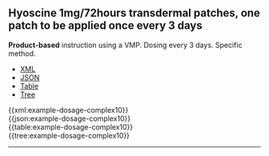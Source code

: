 ## Hyoscine 1mg/72hours transdermal patches, one patch to be applied once every 3 days

<div class="nhsd-a-box nhsd-a-box--bg-light-blue nhsd-!t-margin-bottom-6 nhsd-t-body">
    <strong>Product-based</strong> instruction using a VMP. Dosing every 3 days. Specific method.
</div>

<!--// start of code snippet -->
<div>
    <ul class="nav nav-tabs" role="tablist">
      <li role="presentation" class="active">
        <a href="#xml-18" aria-controls="xml" role="tab" data-toggle="tab">XML</a>
      </li>
      <li role="presentation">
        <a href="#json-18" aria-controls="json" role="tab" data-toggle="tab">JSON</a>
      </li>
        <li role="presentation">
        <a href="#table-18" aria-controls="table" role="tab" data-toggle="tab">Table</a>
      </li>
      <li role="presentation">
        <a href="#tree-18" aria-controls="tree" role="tab" data-toggle="tab">Tree</a>
      </li>
  </ul>

  <!-- Tab panes -->
  <div class="tab-content snippet">
    <div role="tabpanel" class="tab-pane active" id="xml-18">
      {{xml:example-dosage-complex10}}
    </div>
    <div role="tabpanel" class="tab-pane" id="json-18">
      {{json:example-dosage-complex10}}
    </div>
    <div role="tabpanel" class="tab-pane" id="table-18">
      {{table:example-dosage-complex10}}
    </div>
    <div role="tabpanel" class="tab-pane" id="tree-18">
      {{tree:example-dosage-complex10}}
    </div>
  </div>
</div>
<!--// end of code snippet -->

---